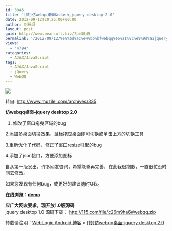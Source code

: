 ```yaml
---
id: 3045
title: '[转]仿webqq桌面&ndash;jquery desktop 2.0'
date: 2012-09-12T20:26:00+00:00
author: 刘长炯
layout: post
guid: http://www.beansoft.biz/?p=3045
permalink: '/2012/09/12/%e8%bd%ac%e4%bb%bfwebqq%e6%a1%8c%e9%9d%a2jquery-desktop-2-0/'
views:
  - "4794"
categories:
  - AJAX/JavaScript
tags:
  - AJAX/JavaScript
  - jQuery
  - WebQQ
---
```

![](http://www.muzilei.com/wp-content/uploads/2012/05/QQ%E6%88%AA%E5%9B%BE20120513162016.png)

转自: <http://www.muzilei.com/archives/335>

**仿webqq桌面–jquery desktop 2.0**

1. 修改了窗口拖曳区域的bug

2.添加多桌面切换效果，鼠标拖曳桌面即可切换或单击上方的切换工具

3.重新优化了代码，修正了窗口resize引起的bug

4.添加了json接口，方便添加图标

自从第一版发出，许多网友咨询，希望能够再完善，在此我很抱歉，一直很忙没时间去修改。

如果您发现有任何bug，或更好的建议随时Q我。

**在线浏览：[demo](http://www.muzilei.com/demo/desktop/index.html)**

**应广大网友要求，现开放1.0版源码**   
jquery desktop 1.0 源码下载： http://115.com/file/c26m9ha6#webqq.zip

转载请注明：[WebLogic Android 博客](http://www.beansoft.biz) &raquo; [[转]仿webqq桌面&ndash;jquery desktop 2.0](http://www.beansoft.biz/2012/09/12/%e8%bd%ac%e4%bb%bfwebqq%e6%a1%8c%e9%9d%a2jquery-desktop-2-0/)